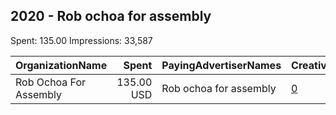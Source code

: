 ## 2020 - Rob ochoa for assembly 
Spent: 135.00
Impressions: 33,587

|OrganizationName|Spent|PayingAdvertiserNames|CreativeUrls|Impressions|Genders|AgeBrackets|CountryCodes|BillingAddresses|CandidateBallotInformation|
|:---|---:|:---|:---|---:|:---|:---|:---|:---|:---|
|Rob Ochoa For Assembly|135.00 USD|Rob ochoa for assembly|[0](https://www.snap.com/political-ads/asset/d694699a0d226559a640d8778475c232a6e6282732d7ace8a7ebd7c43b6a3b57?mediaType=jpeg)|33,587||18+|united states|US|Rob Ochoa|
